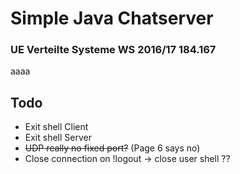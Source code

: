 # Simple Java Chatserver
### UE Verteilte Systeme WS 2016/17 184.167

aaaa

## Todo

- Exit shell Client
- Exit shell Server
- ~~UDP really no fixed port?~~ (Page 6 says no)
- Close connection on !logout -> close user shell ??